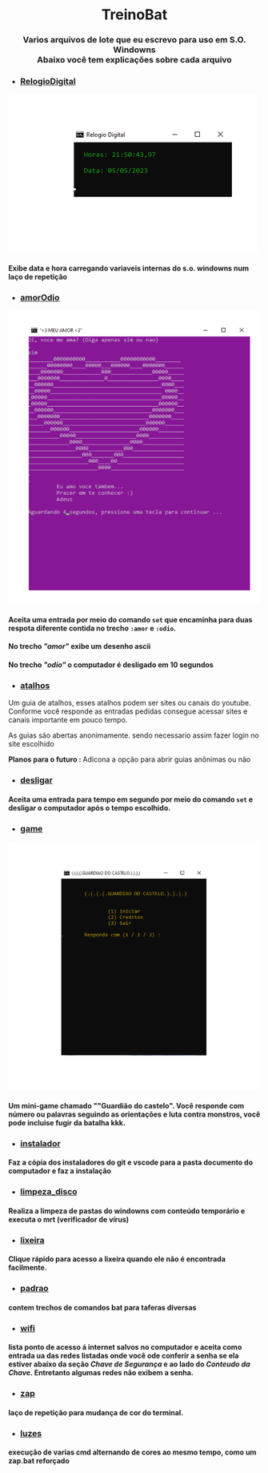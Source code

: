 <h1 align="center">TreinoBat</h1>

<h3 align="center">Varios arquivos de lote que eu escrevo para uso em S.O. Windowns<br>
Abaixo você tem explicações sobre cada arquivo
</h3>

- ### [RelogioDigital](https://github.com/CLedsonB/TreinoBat/blob/main/RelogioDigital.png)

![RelogioDigital-IMG](https://github.com/CLedsonB/TreinoBat/blob/main/img/RelogioDigital.png)

#### Exibe data e hora carregando variaveis internas do s.o. windowns num laço de repetição

- ### [amorOdio](https://github.com/CLedsonB/TreinoBat/blob/main/amorOdio.bat)

![amorOdio-IMG](https://github.com/CLedsonB/TreinoBat/blob/main/img/amorOdio.png)

#### Aceita uma entrada por meio do comando ```set``` que encaminha para duas respota diferente contida no trecho ```:amor``` e ```:odio```.
#### No trecho _"amor"_ exibe um desenho ascii
#### No trecho _"odio"_ o computador é desligado em 10 segundos

- ### [atalhos](https://github.com/CLedsonB/TreinoBat/blob/main/atalhos.bat)
<p>Um guia de atalhos, esses atalhos podem ser sites ou canais do youtube. Conforme você responde as entradas pedidas consegue acessar sites e canais importante em pouco tempo.</p>
<p>As guias são abertas anonimamente. sendo necessario assim fazer login no site escolhido</p>
<p><b>Planos para o futuro : </b>Adicona a opção para abrir guias anônimas ou não</p>


- ### [desligar](https://github.com/CLedsonB/TreinoBat/blob/main/desligar.bat)

#### Aceita uma entrada para tempo em segundo por meio do comando ```set``` e desligar o computador após o tempo escolhido.

- ### [game](https://github.com/CLedsonB/TreinoBat/blob/main/game.bat)

![game-IMG](https://github.com/CLedsonB/TreinoBat/blob/main/img/game.png)

#### Um mini-game chamado ""Guardião do castelo". Você responde com número ou palavras seguindo as orientações e luta contra monstros, você pode incluise fugir da batalha kkk.

- ### [instalador](https://github.com/CLedsonB/TreinoBat/blob/main/instalador.bat)

#### Faz a cópia dos instaladores do git e vscode para a pasta documento do computador e faz a instalação

- ### [limpeza_disco](https://github.com/CLedsonB/TreinoBat/blob/main/limpeza_disco.bat)

#### Realiza a limpeza de pastas do windowns com conteúdo temporário e executa o mrt (verificador de vírus)

- ### [lixeira](https://github.com/CLedsonB/TreinoBat/blob/main/lixeira.bat)

#### Clique rápido para acesso a lixeira quando ele não é encontrada facilmente.

- ### [padrao](https://github.com/CLedsonB/TreinoBat/blob/main/padrao.txt)

#### contem trechos de comandos bat para taferas diversas

- ### [wifi](https://github.com/CLedsonB/TreinoBat/blob/main/wifi.bat)

#### lista ponto de acesso á internet salvos no computador e aceita como entrada ua das redes listadas onde você ode conferir a senha se ela estiver abaixo da seção _Chave de Segurança_ e ao lado do _Conteudo da Chave_. Entretanto algumas redes não exibem a senha.

- ### [zap](https://github.com/CLedsonB/TreinoBat/blob/main/zap.bat)

#### laço de repetição para mudança de cor do terminal.

- ### [luzes](https://github.com/CLedsonB/TreinoBat/blob/main/luzes)

#### execução de varias cmd alternando de cores ao mesmo tempo, como um zap.bat reforçado
